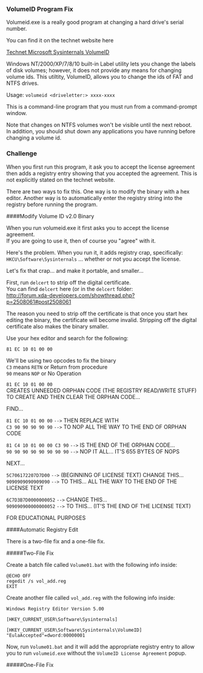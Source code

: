 ### VolumeID Program Fix

Volumeid.exe is a really good program at changing a hard drive's serial number.

You can find it on the technet website here

<a href="https://technet.microsoft.com/en-us/sysinternals/bb897436.aspx" target="_blank">Technet Microsoft Sysinternals VolumeID</a>



Windows NT/2000/XP/7/8/10 built-in Label utility lets you change the labels of disk volumes; however, it does not provide any means for changing volume ids. This utiltity, VolumeID, allows you to change the ids of FAT and NTFS drives.

Usage: `volumeid <driveletter:> xxxx-xxxx`

This is a command-line program that you must run from a command-prompt window.

Note that changes on NTFS volumes won't be visible until the next reboot.<br> 
In addition, you should shut down any applications you have running before changing a volume id. <br>

### Challenge

When you first run this program, it ask you to accept the license agreement then adds a registry entry showing that you accepted the agreement. This is not explicitly stated on the technet website.

There are two ways to fix this. One way is to modify the binary with a hex editor. Another way is to automatically enter the registry string into the registry before running the program.


####Modify Volume ID v2.0 Binary<br>


When you run volumeid.exe it first asks you to accept the license agreement.<br>
If you are going to use it, then of course you "agree" with it.<br>

Here's the problem. When you run it, it adds registry crap, specifically:<br>
`HKCU\Software\Sysinternals`   ... whether or not you accept the license.

Let's fix that crap... and make it portable, and smaller...<br>


First, run `delcert` to strip off the digital certificate.<br>
You can find `delcert` here (or in the `delcert` folder: <br>
http://forum.xda-developers.com/showthread.php?p=2508061#post2508061

The reason you need to strip off the certificate is that once you start hex editing the binary, the certificate will become invalid. Stripping off the digital certificate also makes the binary smaller.


Use your hex editor and search for the following:

`81 EC 10 01 00 00` <br>

We'll be using two opcodes to fix the binary<br>
`C3` means `RETN` or Return from procedure<br>
`90` means `NOP` or No Operation


`81 EC 10 01 00 00` <br>
CREATES UNNEEDED ORPHAN CODE (THE REGISTRY READ/WRITE STUFF)<br>
TO CREATE AND THEN CLEAR THE ORPHAN CODE...<br>

FIND...<br>

`81 EC 10 01 00 00`  `-->` THEN REPLACE WITH<br>
`C3 90 90 90 90 90`  `-->` TO NOP ALL THE WAY TO THE END OF ORPHAN CODE<br>

`81 C4 10 01 00 00 C3 90`  	`-->` IS THE END OF THE ORPHAN CODE...<br>
`90 90 90 90 90 90 90 90`		`-->` NOP IT ALL... IT'S 655 BYTES OF NOPS <br>	

NEXT...<br>

`5C706172207D7D00`		`-->` (BEGINNING OF LICENSE TEXT) CHANGE THIS...<br>
`9090909090909090`		`-->` TO THIS... ALL THE WAY TO THE END OF THE LICENSE TEXT<br>

`6C7D3B7D0000000052`		`-->` CHANGE THIS...  <br>
`909090900000000052`		`-->` TO THIS... (IT'S THE END OF THE LICENSE TEXT) <br>

FOR EDUCATIONAL PURPOSES

####Automatic Registry Edit

There is a two-file fix and a one-file fix.

#####Two-File Fix

Create a batch file called `Volume01.bat` with the following info inside:

    @ECHO OFF
    regedit /s vol_add.reg
    EXIT

Create another file called `vol_add.reg` with the following info inside:

    Windows Registry Editor Version 5.00
    
    [HKEY_CURRENT_USER\Software\Sysinternals]
    
    [HKEY_CURRENT_USER\Software\Sysinternals\VolumeID]
    "EulaAccepted"=dword:00000001

Now, run `Volume01.bat` and it will add the appropriate registry entry to allow you to run `volumeid.exe` without the `VolumeID License Agreement` popup.

#####One-File Fix


